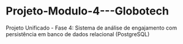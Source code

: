 # Projeto-Modulo-4---Globotech
Projeto Unificado - Fase 4: Sistema de análise de engajamento com persistência em banco de dados relacional (PostgreSQL)
